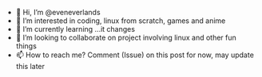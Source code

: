 - 👋 Hi, I’m @eveneverlands
- 👀 I’m interested in coding, linux from scratch, games and anime
- 🌱 I’m currently learning ...it changes
- 💞️ I’m looking to collaborate on project involving linux and other fun things
- 📫 How to reach me? Comment (Issue) on this post for now, may update this later

<!---
eveneverlands/eveneverlands is a ✨ special ✨ repository because its `README.md` (this file) appears on your GitHub profile.
You can click the Preview link to take a look at your changes.
--->
